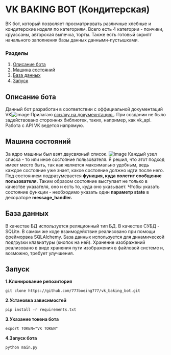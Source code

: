 # VK BAKING BOT (Кондитерская)

ВК бот, который позволяет просматрирвать различные хлебные и кондитерские изделя по категориям. Всего есть 4 категории - пончики, круассаны, авторская выпечка, торты. Также есть готовый скрипт начального заполнения базы данных данными-пустышками.

### Разделы
1. [Описание бота](#description)
2. [Машина состояний](#machine)
3. [База данных](#db)
4. [Запуск](#launch)

## Описание бота <a name="description"></a> 
Данный бот разработан в соответствии с оффициальной документаций VK![image](https://user-images.githubusercontent.com/92817776/222977639-01983ce1-f534-465b-a767-11af0dd6d833.png)
Прилагаю [ссылку на докумекнтацию.](https://dev.vk.com/api/bots/overview). При создании не было задействовано сторонних библиотек, таких, например, как vk_api. Работа с API VK ведется напрямую.

## Машина состояний<a name="machine"></a> 

За ядро машины был взят двусвязный список. ![image](https://user-images.githubusercontent.com/92817776/222978003-846aed53-a662-447d-a8b0-19c277b777e2.png)
Каждый узел списка - то или иное состояние пользователя. Я решил, что этот подход имеет место быть, так как является максимально удобным, ведь каждое состояние уже знает, какое состояние должно идти после него.
Под состоянием подразумевается **функция, куда полетит сообщение пользователя.** Таким образом состояние выступает не только в качестве указателя, оно и есть то, куда оно указывает. Чтобы указать состояние функции - необходимо указать один **параметр state** в декораторе **message_handler.**


## База данных <a name="db"></a> 

В качестве БД используется реляционный тип БД. В качестве СУБД - SQLite. В самом же коде взаимодействие реализовано при помощи фрейморвка SQLAlchemy. База данных используется для динамической подгрузки клавиатуры (кнопок на ней). Хранение изображений реализовано в виде хранения пути изображения в файловой системе и, возможно, требует улучшения.

## Запуск <a name="launch"></a> 
**1.Клонирование репозитория**
    
    git clone https://github.com/777boeing777/vk_baking_bot.git
    
**2.Установка зависимостей**
    
    pip install -r requirements.txt
    
**3.Указание токена бота**
    
    export TOKEN="VK TOKEN"
    
**4.Запуск бота**
    
    python main.py
    
